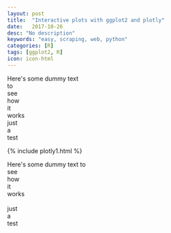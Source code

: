 ```yaml
---
layout: post
title:  "Interactive plots with ggplot2 and plotly"
date:   2017-10-26
desc: "No description"
keywords: "easy, scraping, web, python"
categories: [R]
tags: [ggplot2, R]
icon: icon-html
---
```

Here's some dummy text<br>
to <br>
see<br>
how<br>
it<br>
works<br>
just<br>
a<br>
test<br>

{% include plotly1.html %}



Here's some dummy text
to <br>
see<br>
how<br>
it<br>
works<br><br>
just<br>
a<br>
test<br>
<br>